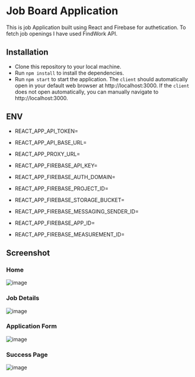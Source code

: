 # Job Board Application

This is job Application built using React and Firebase for authetication. To fetch job openings I have used FindWork API.

## Installation

- Clone this repository to your local machine.
- Run `npm install` to install the dependencies.
- Run `npm start` to start the application.
  The `client` should automatically open in your default web browser at http://localhost:3000. If the `client` does not open automatically, you can manually navigate to http://localhost:3000.

## ENV

- REACT_APP_API_TOKEN=
- REACT_APP_API_BASE_URL=
- REACT_APP_PROXY_URL=

- REACT_APP_FIREBASE_API_KEY=
- REACT_APP_FIREBASE_AUTH_DOMAIN=
- REACT_APP_FIREBASE_PROJECT_ID=
- REACT_APP_FIREBASE_STORAGE_BUCKET=
- REACT_APP_FIREBASE_MESSAGING_SENDER_ID=
- REACT_APP_FIREBASE_APP_ID=
- REACT_APP_FIREBASE_MEASUREMENT_ID=

## Screenshot

### Home
![image](https://github.com/hrithik4201/JobBoard/assets/70754092/2122b2e9-645e-4237-a2a3-2ac36edc31c3)

### Job Details
![image](https://github.com/hrithik4201/JobBoard/assets/70754092/665c8e07-1c3b-4a53-8dd6-529f56229e58)


### Application Form
![image](https://github.com/hrithik4201/JobBoard/assets/70754092/a976ece9-b345-4bae-a40e-d247ddde5bb0)


### Success Page
![image](https://github.com/hrithik4201/JobBoard/assets/70754092/b5f4dcea-1fc6-4cd8-b06c-7c0882bc4623)


